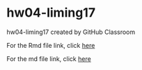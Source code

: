 # hw04-liming17
hw04-liming17 created by GitHub Classroom

For the Rmd file link, click [here](https://github.com/STAT545-UBC-students/hw04-liming17/blob/master/hw04_Liming%20Liu.Rmd)

For the md file link, click [here](hw04-liming17/hw04_Liming_Liu.md)
